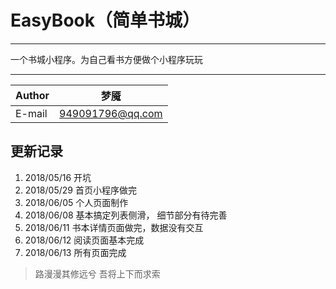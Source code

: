 # EasyBook（简单书城）


****
一个书城小程序。为自己看书方便做个小程序玩玩
****

	
|Author|梦魇|
|---|---
|E-mail|949091796@qq.com



## 更新记录

1. 2018/05/16 开坑
2. 2018/05/29 首页小程序做完 
3. 2018/06/05 个人页面制作
4. 2018/06/08 基本搞定列表侧滑， 细节部分有待完善
5. 2018/06/11 书本详情页面做完，数据没有交互
6. 2018/06/12 阅读页面基本完成
7. 2018/06/13 所有页面完成


> 路漫漫其修远兮 吾将上下而求索